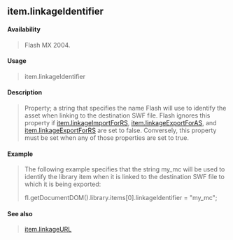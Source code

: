 ## item.linkageIdentifier

#### Availability

> Flash MX 2004.

#### Usage

> item.linkageIdentifier

#### Description

> Property; a string that specifies the name Flash will use to identify the asset when linking to the destination SWF file. Flash ignores this property if [item.linkageImportForRS](#item.linkageImportForRS), [item.linkageExportForAS](#_bookmark669), and [item.linkageExportForRS](#_bookmark670) are set to false. Conversely, this property must be set when any of those properties are set to true.

#### Example

> The following example specifies that the string my\_mc will be used to identify the library item when it is linked to the destination SWF file to which it is being exported:
>
> fl.getDocumentDOM().library.items\[0\].linkageIdentifier = "my\_mc";

#### See also

> [item.linkageURL](#_bookmark674)

<span id="item.linkageImportForRS" class="anchor"></span>
